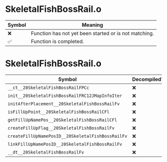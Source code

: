 # SkeletalFishBossRail.o
| Symbol | Meaning 
| ------------- | ------------- 
| :x: | Function has not yet been started or is not matching. 
| :white_check_mark: | Function is completed. 


# SkeletalFishBossRail.o
| Symbol | Decompiled? |
| ------------- | ------------- |
| `__ct__20SkeletalFishBossRailFPCc` | :x: |
| `init__20SkeletalFishBossRailFRC12JMapInfoIter` | :x: |
| `initAfterPlacement__20SkeletalFishBossRailFv` | :x: |
| `isFillUpPoint__20SkeletalFishBossRailCFl` | :x: |
| `getFillUpNamePos__20SkeletalFishBossRailCFl` | :x: |
| `createFillUpFlag__20SkeletalFishBossRailFv` | :x: |
| `createFillUpNamePosID__20SkeletalFishBossRailFv` | :x: |
| `linkFillUpNamePosID__20SkeletalFishBossRailFv` | :x: |
| `__dt__20SkeletalFishBossRailFv` | :x: |
